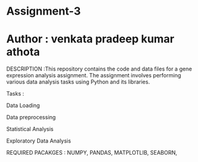 # Assignment-3
# Author : venkata pradeep kumar athota
DESCRIPTION :This repository contains the code and data files for a gene expression analysis assignment. The assignment involves performing various data analysis tasks using Python and its libraries.

Tasks :

Data Loading

Data preprocessing

Statistical Analysis

Exploratory Data Analysis


REQUIRED PACAKGES :
NUMPY,
PANDAS,
MATPLOTLIB,
SEABORN,
